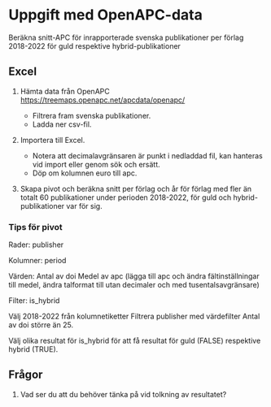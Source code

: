 # Uppgift med OpenAPC-data
Beräkna snitt-APC för inrapporterade svenska publikationer per förlag 2018-2022 för guld respektive hybrid-publikationer

## Excel
1. Hämta data från OpenAPC
https://treemaps.openapc.net/apcdata/openapc/

    +  Filtrera fram svenska publikationer.
    +  Ladda ner csv-fil.

2. Importera till Excel.
    + Notera att decimalavgränsaren är punkt i nedladdad fil, kan hanteras vid import eller genom sök och ersätt.
    + Döp om kolumnen euro till apc.

3. Skapa pivot och beräkna snitt per förlag och år för förlag med fler än totalt 60 publikationer under perioden 2018-2022, för guld och hybrid-publikationer var för sig.

### Tips för pivot
Rader: publisher

Kolumner: period

Värden: Antal av doi 
        Medel av apc (lägga till apc och ändra fältinställningar till medel, ändra talformat till utan decimaler och med tusentalsavgränsare)

Filter: is_hybrid

Välj 2018-2022 från kolumnetiketter
Filtrera publisher med värdefilter Antal av doi större än 25. 

Välj olika resultat för is_hybrid för att få resultat för guld (FALSE) respektive hybrid (TRUE).

## Frågor
1. Vad ser du att du behöver tänka på vid tolkning av resultatet?
